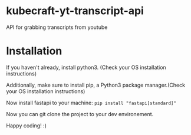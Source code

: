 # kubecraft-yt-transcript-api
API for grabbing transcripts from youtube


# Installation 

If you haven't already, install python3. (Check your OS installation instructions)

Additionally, make sure to install pip, a Python3 package manager.(Check your OS installation instructions)

Now install fastapi to your machine:
`pip install "fastapi[standard]"`

Now you can git clone the project to your dev environement.

Happy coding! :)
